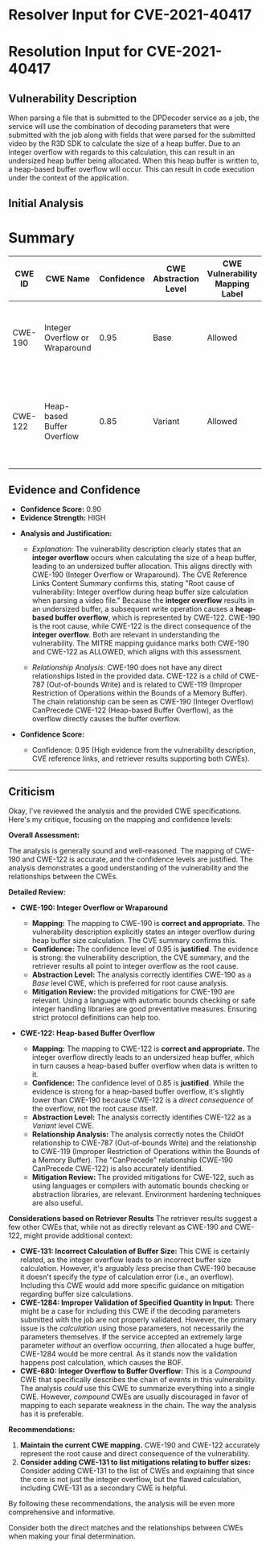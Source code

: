 # Resolver Input for CVE-2021-40417

# Resolution Input for CVE-2021-40417

## Vulnerability Description
When parsing a file that is submitted to the DPDecoder service as a job, the service will use the combination of decoding parameters that were submitted with the job along with fields that were parsed for the submitted video by the R3D SDK to calculate the size of a heap buffer. Due to an integer overflow with regards to this calculation, this can result in an undersized heap buffer being allocated. When this heap buffer is written to, a heap-based buffer overflow will occur. This can result in code execution under the context of the application.

## Initial Analysis
# Summary
| CWE ID | CWE Name | Confidence | CWE Abstraction Level | CWE Vulnerability Mapping Label | CWE-Vulnerability Mapping Notes |
|---|---|---|---|---|---|
| CWE-190 | Integer Overflow or Wraparound | 0.95 | Base | Allowed | Primary CWE: The integer overflow is the root cause of the vulnerability. |
| CWE-122 | Heap-based Buffer Overflow | 0.85 | Variant | Allowed | Secondary CWE: The integer overflow leads directly to a heap-based buffer overflow. |

## Evidence and Confidence

*   **Confidence Score:** 0.90
*   **Evidence Strength:** HIGH

- **Analysis and Justification:**
  - *Explanation:* The vulnerability description clearly states that an **integer overflow** occurs when calculating the size of a heap buffer, leading to an undersized buffer allocation. This aligns directly with CWE-190 (Integer Overflow or Wraparound). The CVE Reference Links Content Summary confirms this, stating "Root cause of vulnerability: Integer overflow during heap buffer size calculation when parsing a video file." Because the **integer overflow** results in an undersized buffer, a subsequent write operation causes a **heap-based buffer overflow**, which is represented by CWE-122. CWE-190 is the root cause, while CWE-122 is the direct consequence of the **integer overflow**. Both are relevant in understanding the vulnerability. The MITRE mapping guidance marks both CWE-190 and CWE-122 as ALLOWED, which aligns with this assessment.

  - *Relationship Analysis:* CWE-190 does not have any direct relationships listed in the provided data. CWE-122 is a child of CWE-787 (Out-of-bounds Write) and is related to CWE-119 (Improper Restriction of Operations within the Bounds of a Memory Buffer). The chain relationship can be seen as CWE-190 (Integer Overflow) CanPrecede CWE-122 (Heap-based Buffer Overflow), as the overflow directly causes the buffer overflow.

- **Confidence Score:**
  - Confidence: 0.95 (High evidence from the vulnerability description, CVE reference links, and retriever results supporting both CWEs).

---

## Criticism
Okay, I've reviewed the analysis and the provided CWE specifications. Here's my critique, focusing on the mapping and confidence levels:

**Overall Assessment:**

The analysis is generally sound and well-reasoned. The mapping of CWE-190 and CWE-122 is accurate, and the confidence levels are justified. The analysis demonstrates a good understanding of the vulnerability and the relationships between the CWEs.

**Detailed Review:**

*   **CWE-190: Integer Overflow or Wraparound**

    *   **Mapping:** The mapping to CWE-190 is **correct and appropriate.** The vulnerability description explicitly states an integer overflow during heap buffer size calculation. The CVE summary confirms this.
    *   **Confidence:** The confidence level of 0.95 is **justified**. The evidence is strong: the vulnerability description, the CVE summary, and the retriever results all point to integer overflow as the root cause.
    *   **Abstraction Level:** The analysis correctly identifies CWE-190 as a *Base* level CWE, which is preferred for root cause analysis.
    *   **Mitigation Review:** the provided mitigations for CWE-190 are relevant. Using a language with automatic bounds checking or safe integer handling libraries are good preventative measures. Ensuring strict protocol definitions can help too.

*   **CWE-122: Heap-based Buffer Overflow**

    *   **Mapping:** The mapping to CWE-122 is **correct and appropriate.** The integer overflow directly leads to an undersized heap buffer, which in turn causes a heap-based buffer overflow when data is written to it.
    *   **Confidence:** The confidence level of 0.85 is **justified**. While the evidence is strong for a heap-based buffer overflow, it's slightly lower than CWE-190 because CWE-122 is a *direct consequence* of the overflow, not the root cause itself.
    *   **Abstraction Level:** The analysis correctly identifies CWE-122 as a *Variant* level CWE.
    *   **Relationship Analysis:** The analysis correctly notes the ChildOf relationship to CWE-787 (Out-of-bounds Write) and the relationship to CWE-119 (Improper Restriction of Operations within the Bounds of a Memory Buffer).  The "CanPrecede" relationship (CWE-190 CanPrecede CWE-122) is also accurately identified.
    *   **Mitigation Review:** The provided mitigations for CWE-122, such as using languages or compilers with automatic bounds checking or abstraction libraries, are relevant. Environment hardening techniques are also useful.

**Considerations based on Retriever Results**
The retriever results suggest a few other CWEs that, while not as directly relevant as CWE-190 and CWE-122, might provide additional context:

*   **CWE-131: Incorrect Calculation of Buffer Size:** This CWE is certainly related, as the integer overflow leads to an incorrect buffer size calculation. However, it's arguably *less* precise than CWE-190 because it doesn't specify the *type* of calculation error (i.e., an overflow).  Including this CWE would add more specific guidance on mitigation regarding buffer size calculations.
*   **CWE-1284: Improper Validation of Specified Quantity in Input:** There might be a case for including this CWE if the decoding parameters submitted with the job are not properly validated. However, the primary issue is the *calculation* using those parameters, not necessarily the parameters themselves.  If the service accepted an extremely large parameter *without* an overflow occurring, *then* allocated a huge buffer, CWE-1284 would be more central. As it stands now the validation happens post calculation, which causes the BOF.
*   **CWE-680: Integer Overflow to Buffer Overflow:** This is a *Compound* CWE that specifically describes the chain of events in this vulnerability. The analysis *could* use this CWE to summarize everything into a single CWE. However, *compound* CWEs are usually discouraged in favor of mapping to each separate weakness in the chain. The way the analysis has it is preferable.

**Recommendations:**

1.  **Maintain the current CWE mapping.** CWE-190 and CWE-122 accurately represent the root cause and direct consequence of the vulnerability.
2.  **Consider adding CWE-131 to list mitigations relating to buffer sizes:** Consider adding CWE-131 to the list of CWEs and explaining that since the core is not just the integer overflow, but the flawed calculation, including CWE-131 as a secondary CWE is helpful.

By following these recommendations, the analysis will be even more comprehensive and informative.

Consider both the direct matches and the relationships between CWEs
when making your final determination.
        